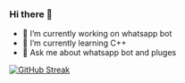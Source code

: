 ### Hi there 👋

- 🔭 I’m currently working on whatsapp bot 
- 🌱 I’m currently learning C++
- 💬 Ask me about whatsapp bot and pluges

[![GitHub Streak](http://github-readme-streak-stats.herokuapp.com?user=kevinmathew47&theme=tokyonight&hide_border=true&date_format=M%20j%5B%2C%20Y%5D)](https://git.io/streak-stats)
